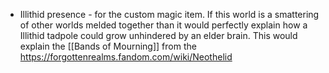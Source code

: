 
- Illithid presence - for the custom magic item. If this world is a smattering of other worlds melded together than it would perfectly explain how a Illithid tadpole could grow unhindered by an elder brain. This would explain the [[Bands of Mourning]] from the https://forgottenrealms.fandom.com/wiki/Neothelid